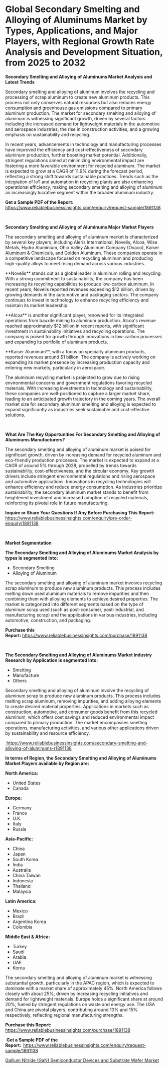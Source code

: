 <p><h1>Global Secondary Smelting and Alloying of Aluminums Market by Types, Applications, and Major Players, with Regional Growth Rate Analysis and Development Situation, from 2025 to 2032</h1></p><p><strong>Secondary Smelting and Alloying of Aluminums Market Analysis and Latest Trends</strong></p>
<p><p>Secondary smelting and alloying of aluminum involves the recycling and processing of scrap aluminum to create new aluminum products. This process not only conserves natural resources but also reduces energy consumption and greenhouse gas emissions compared to primary aluminum production. The market for secondary smelting and alloying of aluminum is witnessing significant growth, driven by several factors including the increased demand for lightweight materials in the automotive and aerospace industries, the rise in construction activities, and a growing emphasis on sustainability and recycling.</p><p>In recent years, advancements in technology and manufacturing processes have improved the efficiency and cost-effectiveness of secondary aluminum production, further boosting market potential. Additionally, stringent regulations aimed at minimizing environmental impact are fostering a more favorable environment for recycled aluminum. The market is expected to grow at a CAGR of 11.9% during the forecast period, reflecting a strong shift towards sustainable practices. Trends such as the integration of IoT and automation in recycling plants are also enhancing operational efficiency, making secondary smelting and alloying of aluminum an increasingly lucrative segment within the broader aluminum industry.</p></p>
<p><strong>Get a Sample PDF of the Report:&nbsp;</strong> <a href="https://www.reliablebusinessinsights.com/enquiry/request-sample/1891138?utm_campaign=2820&utm_medium=2&utm_source=Github&utm_content=ia&utm_term=28032025&utm_id=secondary-smelting-and-alloying-of-aluminums">https://www.reliablebusinessinsights.com/enquiry/request-sample/1891138</a></p>
<p>&nbsp;</p>
<p><strong>Secondary Smelting and Alloying of Aluminums Major Market Players</strong></p>
<p><p>The secondary smelting and alloying of aluminum market is characterized by several key players, including Aleris International, Novelis, Alcoa, Wise Metals, Hydro Aluminium, Ohio Valley Aluminum Company (Ovaco), Kaiser Aluminum & Chemicals, and Golden Aluminum. These companies operate in a competitive landscape focused on recycling aluminum and producing high-quality alloys to meet rising demand across various industries.</p><p>**Novelis** stands out as a global leader in aluminum rolling and recycling. With a strong commitment to sustainability, the company has been increasing its recycling capabilities to produce low-carbon aluminum. In recent years, Novelis reported revenues exceeding $12 billion, driven by growing demands in the automotive and packaging sectors. The company continues to invest in technology to enhance recycling efficiency and maintain its market leadership.</p><p>**Alcoa** is another significant player, renowned for its integrated operations from bauxite mining to aluminum production. Alcoa's revenue reached approximately $12 billion in recent reports, with significant investment in sustainability initiatives and recycling operations. The company is poised for growth through innovations in low-carbon processes and expanding its portfolio of aluminum products.</p><p>**Kaiser Aluminum**, with a focus on specialty aluminum products, reported revenues around $1 billion. The company is actively working on expanding its market presence by increasing production capacity and entering new markets, particularly in aerospace.</p><p>The aluminum recycling market is projected to grow due to rising environmental concerns and government regulations favoring recycled materials. With increasing investments in technology and sustainability, these companies are well-positioned to capture a larger market share, leading to an anticipated growth trajectory in the coming years. The overall market size for secondary aluminum smelting and alloying is expected to expand significantly as industries seek sustainable and cost-effective solutions.</p></p>
<p>&nbsp;</p>
<p><strong>What Are The Key Opportunities For Secondary Smelting and Alloying of Aluminums Manufacturers?</strong></p>
<p><p>The secondary smelting and alloying of aluminum market is poised for significant growth, driven by increasing demand for recycled aluminum and eco-friendly production processes. The market is expected to expand at a CAGR of around 5% through 2028, propelled by trends towards sustainability, cost-effectiveness, and the circular economy. Key growth drivers include stringent environmental regulations and rising aerospace and automotive applications. Innovations in recycling technologies will enhance efficiency and reduce energy consumption. As industries prioritize sustainability, the secondary aluminum market stands to benefit from heightened investment and increased adoption of recycled materials, reinforcing its pivotal role in future manufacturing.</p></p>
<p><strong>Inquire or Share Your Questions If Any Before Purchasing This Report:</strong> <a href="https://www.reliablebusinessinsights.com/enquiry/pre-order-enquiry/1891138?utm_campaign=2820&utm_medium=2&utm_source=Github&utm_content=ia&utm_term=28032025&utm_id=secondary-smelting-and-alloying-of-aluminums">https://www.reliablebusinessinsights.com/enquiry/pre-order-enquiry/1891138</a></p>
<p>&nbsp;</p>
<p><strong>Market Segmentation</strong></p>
<p><strong>The Secondary Smelting and Alloying of Aluminums Market Analysis by types is segmented into:</strong></p>
<p><ul><li>Secondary Smelting</li><li>Alloying of Aluminum</li></ul></p>
<p><p>The secondary smelting and alloying of aluminum market involves recycling scrap aluminum to produce new aluminum products. This process includes melting down used aluminum materials to remove impurities and then combining them with alloying elements to achieve desired properties. The market is categorized into different segments based on the type of aluminum scrap used (such as post-consumer, post-industrial, and manufacturing scrap) and the applications in various industries, including automotive, construction, and packaging.</p></p>
<p><strong>Purchase this Report:&nbsp;</strong><a href="https://www.reliablebusinessinsights.com/purchase/1891138?utm_campaign=2820&utm_medium=2&utm_source=Github&utm_content=ia&utm_term=28032025&utm_id=secondary-smelting-and-alloying-of-aluminums">https://www.reliablebusinessinsights.com/purchase/1891138</a></p>
<p>&nbsp;</p>
<p><strong>The Secondary Smelting and Alloying of Aluminums Market Industry Research by Application is segmented into:</strong></p>
<p><ul><li>Smelting</li><li>Manufacture</li><li>Others</li></ul></p>
<p><p>Secondary smelting and alloying of aluminum involve the recycling of aluminum scrap to produce new aluminum products. This process includes melting scrap aluminum, removing impurities, and adding alloying elements to create desired material properties. Applications in markets such as construction, automotive, and consumer goods benefit from this recycled aluminum, which offers cost savings and reduced environmental impact compared to primary production. The market encompasses smelting operations, manufacturing activities, and various other applications driven by sustainability and resource efficiency.</p></p>
<p><a href="https://www.reliablebusinessinsights.com/secondary-smelting-and-alloying-of-aluminums-r1891138?utm_campaign=2820&utm_medium=2&utm_source=Github&utm_content=ia&utm_term=28032025&utm_id=secondary-smelting-and-alloying-of-aluminums">&nbsp;https://www.reliablebusinessinsights.com/secondary-smelting-and-alloying-of-aluminums-r1891138</a></p>
<p><strong>In terms of Region, the Secondary Smelting and Alloying of Aluminums Market Players available by Region are:</strong></p>
<p>
    <p> <strong> North America: </strong>
        <ul>
            <li>United States</li>
            <li>Canada</li>
        </ul>
        </p> 
    <p> <strong> Europe: </strong>
        <ul>
            <li>Germany</li>
            <li>France</li>
            <li>U.K.</li>
            <li>Italy</li>
            <li>Russia</li>
        </ul>
        </p> 
    <p> <strong> Asia-Pacific: </strong>
        <ul>
            <li>China</li>
            <li>Japan</li>
            <li>South Korea</li>
            <li>India</li>
            <li>Australia</li>
            <li>China Taiwan</li>
            <li>Indonesia</li>
            <li>Thailand</li>
            <li>Malaysia</li>
        </ul>
        </p> 
    <p> <strong> Latin America: </strong>
        <ul>
            <li>Mexico</li>
            <li>Brazil</li>
            <li>Argentina Korea</li>
            <li>Colombia</li>
        </ul>
        </p> 
    <p> <strong> Middle East & Africa: </strong>
        <ul>
            <li>Turkey</li>
            <li>Saudi</li>
            <li>Arabia</li>
            <li>UAE</li>
            <li>Korea</li>
        </ul>
    </p>
    </p>
<p><p>The secondary smelting and alloying of aluminum market is witnessing substantial growth, particularly in the APAC region, which is expected to dominate with a market share of approximately 45%. North America follows closely with about 25%, driven by increasing recycling initiatives and demand for lightweight materials. Europe holds a significant share at around 20%, fueled by stringent regulations on waste and energy use. The USA and China are pivotal players, contributing around 10% and 15% respectively, reflecting regional manufacturing strengths.</p></p>
<p><strong>Purchase this Report: </strong><a href="https://www.reliablebusinessinsights.com/purchase/1891138?utm_campaign=2820&utm_medium=2&utm_source=Github&utm_content=ia&utm_term=28032025&utm_id=secondary-smelting-and-alloying-of-aluminums">https://www.reliablebusinessinsights.com/purchase/1891138</a></p>
<p>&nbsp;<strong>Get a Sample PDF of the Report:&nbsp;&nbsp;</strong><a href="https://www.reliablebusinessinsights.com/enquiry/request-sample/1891138?utm_campaign=2820&utm_medium=2&utm_source=Github&utm_content=ia&utm_term=28032025&utm_id=secondary-smelting-and-alloying-of-aluminums">https://www.reliablebusinessinsights.com/enquiry/request-sample/1891138</a></p>
<p><strong></strong></p>
<p><p><a href="https://github.com/abedlagagica4/Market-Research-Report-List-1/blob/main/gallium-nitride-gan-semiconductor-devices-and-substrate-wafer-market.md?utm_campaign=2820&utm_medium=2&utm_source=Github&utm_content=ia&utm_term=28032025&utm_id=secondary-smelting-and-alloying-of-aluminums">Gallium Nitride (GaN) Semiconductor Devices and Substrate Wafer Market</a></p></p>